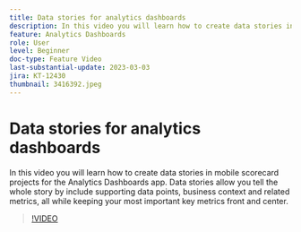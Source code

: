 ```yaml
---
title: Data stories for analytics dashboards
description: In this video you will learn how to create data stories in mobile scorecard projects for the Analytics Dashboards app. Data stories allow you tell the whole story by include supporting data points, business context and related metrics, all while keeping your most important key metrics front and center.
feature: Analytics Dashboards
role: User
level: Beginner
doc-type: Feature Video
last-substantial-update: 2023-03-03
jira: KT-12430
thumbnail: 3416392.jpeg
---
```


# Data stories for analytics dashboards

In this video you will learn how to create data stories in mobile scorecard projects for the Analytics Dashboards app. Data stories allow you tell the whole story by include supporting data points, business context and related metrics, all while keeping your most important key metrics front and center.

>[!VIDEO](https://video.tv.adobe.com/v/3416392/?quality=12&learn=on)
